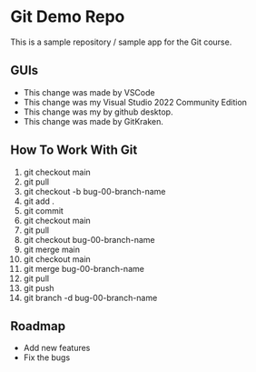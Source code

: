 # Git Demo Repo
This is a sample repository / sample app for the Git course.

## GUIs
 * This change was made by VSCode
 * This change was my Visual Studio 2022 Community Edition
 * This change was my by github desktop.
 * This change was made by GitKraken.

## How To Work With Git
1. git checkout main
2. git pull
3. git checkout -b bug-00-branch-name
4. git add .
5. git commit
6. git checkout main
7. git pull
8. git checkout bug-00-branch-name
9. git merge main
10. git checkout main
11. git merge bug-00-branch-name
12. git pull
13. git push
14. git branch -d bug-00-branch-name

## Roadmap
 * Add new features
 * Fix the bugs